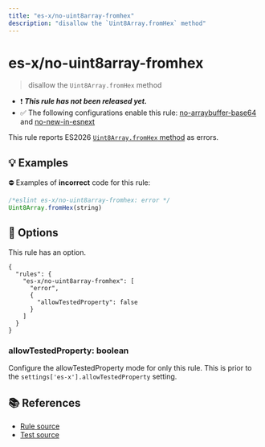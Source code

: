```yaml
---
title: "es-x/no-uint8array-fromhex"
description: "disallow the `Uint8Array.fromHex` method"
---
```


# es-x/no-uint8array-fromhex
> disallow the `Uint8Array.fromHex` method

- ❗ <badge text="This rule has not been released yet." vertical="middle" type="error"> ***This rule has not been released yet.*** </badge>
- ✅ The following configurations enable this rule: [no-arraybuffer-base64] and [no-new-in-esnext]

This rule reports ES2026 [`Uint8Array.fromHex` method](https://github.com/tc39/proposal-arraybuffer-hex) as errors.

## 💡 Examples

⛔ Examples of **incorrect** code for this rule:

<eslint-playground type="bad">

```js
/*eslint es-x/no-uint8array-fromhex: error */
Uint8Array.fromHex(string)
```

</eslint-playground>

## 🔧 Options

This rule has an option.

```jsonc
{
  "rules": {
    "es-x/no-uint8array-fromhex": [
      "error",
      {
        "allowTestedProperty": false
      }
    ]
  }
}
```

### allowTestedProperty: boolean

Configure the allowTestedProperty mode for only this rule.
This is prior to the `settings['es-x'].allowTestedProperty` setting.

## 📚 References

- [Rule source](https://github.com/eslint-community/eslint-plugin-es-x/blob/master/lib/rules/no-uint8array-fromhex.js)
- [Test source](https://github.com/eslint-community/eslint-plugin-es-x/blob/master/tests/lib/rules/no-uint8array-fromhex.js)

[no-arraybuffer-base64]: ../configs/index.md#no-arraybuffer-base64
[no-new-in-esnext]: ../configs/index.md#no-new-in-esnext
